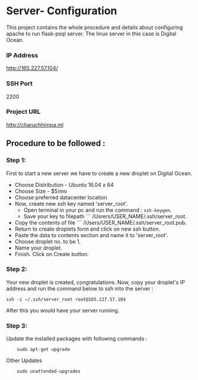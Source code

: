# Server- Configuration
This project contains the whole procedure and details about configuring apache to run flask-psql server.
The linux server in this case is Digital Ocean.

### IP Address 
http://165.227.57.104/
### SSH Port
2200
### Project URL
http://charuchhimpa.ml

## Procedure to be followed : 

### Step 1:
First to start a new server we have to create a new droplet on Digital Ocean.
* Choose Distribution - Ubuntu 16.04 x 64
* Choose Size - $5/mo
* Choose preferred datacenter location
* Now, create new ssh key named 'server_root'.
  * Open terminal in your pc and run the command : ``` ssh-keygen ```.
  * Save your key to filepath ``` /Usrers/USER_NAME/.ssh/server_root.
* Copy the contents of file ``` /Users/USER_NAME/.ssh/server_root.pub.
* Return to create droplets form and click on new ssh button.
* Paste the data to contents section and name it to 'server_root'.
* Choose droplet no. to be 1.
* Name your droplet.
* Finish. Click on Create button.

### Step 2:
Your new droplet is created, congratulations. Now, copy your droplet's IP address and run the command below to ssh into the server :   

``` ssh -i ~/.ssh/server_root root@165.227.57.104 ```   

After this you would have your server running.  


### Step 3:
Update the installed packages with following commands :   
``` sudo apt-get update
    sudo apt-get upgrade
```

Other Updates
``` sudo apt-get install unattended-upgrades
    sudo unattended-upgrades 
```

